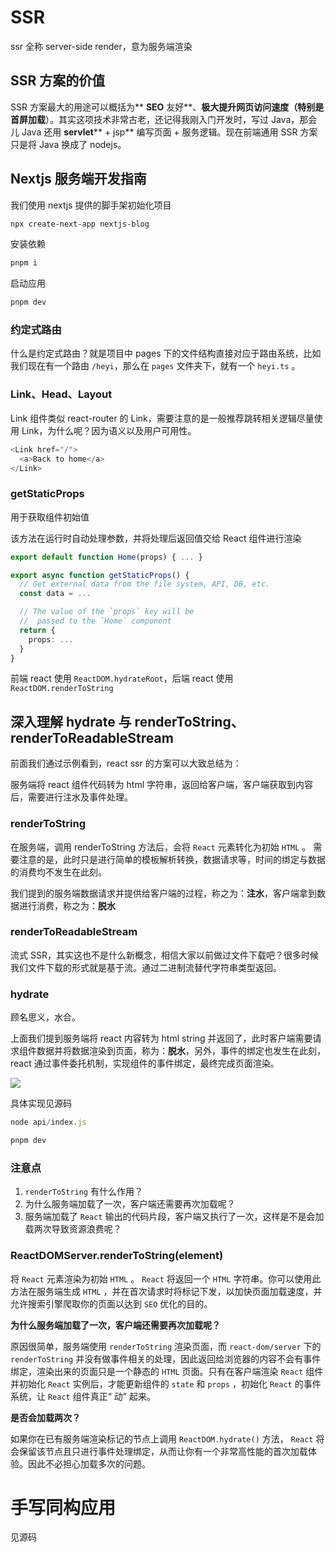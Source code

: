 # SSR

ssr 全称 server-side render，意为服务端渲染

## SSR 方案的价值

SSR 方案最大的用途可以概括为** ****SEO**** 友好**、**极大提升网页访问速度（特别是首屏加载**）。其实这项技术非常古老，还记得我刚入门开发时，写过 Java，那会儿 Java 还用 **servlet**** + jsp** 编写页面 + 服务逻辑。现在前端通用 SSR  方案只是将 Java 换成了 nodejs。

## Nextjs 服务端开发指南

我们使用 nextjs 提供的脚手架初始化项目

```bash
npx create-next-app nextjs-blog
```

安装依赖

```bash
pnpm i
```

启动应用

```bash
pnpm dev
```

### 约定式路由

什么是约定式路由？就是项目中 pages 下的文件结构直接对应于路由系统，比如我们现在有一个路由 `/heyi`，那么在 `pages` 文件夹下，就有一个 `heyi.ts` 。

### Link、Head、Layout

Link 组件类似 react-router 的 Link，需要注意的是一般推荐跳转相关逻辑尽量使用 Link，为什么呢？因为语义以及用户可用性。

```typescript
<Link href="/">
  <a>Back to home</a>
</Link>
```

### getStaticProps

用于获取组件初始值

该方法在运行时自动处理参数，并将处理后返回值交给 React 组件进行渲染

```typescript
export default function Home(props) { ... }

export async function getStaticProps() {
  // Get external data from the file system, API, DB, etc.
  const data = ...

  // The value of the `props` key will be
  //  passed to the `Home` component
  return {
    props: ...
  }
}
```

前端 react 使用 `ReactDOM.hydrateRoot`，后端 react 使用 `ReactDOM.renderToString`

## 深入理解 hydrate 与 renderToString、renderToReadableStream

前面我们通过示例看到，react ssr 的方案可以大致总结为：

服务端将 react 组件代码转为 html 字符串，返回给客户端，客户端获取到内容后，需要进行注水及事件处理。

### renderToString

在服务端，调用 renderToString 方法后，会将 `React` 元素转化为初始 `HTML` 。 需要注意的是，此时只是进行简单的模板解析转换，数据请求等，时间的绑定与数据的消费均不发生在此刻。

我们提到的服务端数据请求并提供给客户端的过程，称之为：**注水**，客户端拿到数据进行消费，称之为：**脱水**

### renderToReadableStream

流式 SSR，其实这也不是什么新概念，相信大家以前做过文件下载吧？很多时候我们文件下载的形式就是基于流。通过二进制流替代字符串类型返回。

### hydrate

顾名思义，水合。

上面我们提到服务端将 react 内容转为 html string 并返回了，此时客户端需要请求组件数据并将数据渲染到页面，称为：**脱水**，另外，事件的绑定也发生在此刻，react 通过事件委托机制，实现组件的事件绑定，最终完成页面渲染。

![](https://qn.huat.xyz/mac/202407211653073.png)

具体实现见源码

```typescript
node api/index.js
```

```typescript
pnpm dev
```

### 注意点

1. `renderToString` 有什么作用？
2. 为什么服务端加载了一次，客户端还需要再次加载呢？
3. 服务端加载了 `React` 输出的代码片段，客户端又执行了一次，这样是不是会加载两次导致资源浪费呢？

### **ReactDOMServer.renderToString(element)**

将 `React` 元素渲染为初始 `HTML` 。 `React` 将返回一个 `HTML` 字符串。你可以使用此方法在服务端生成 `HTML` ，并在首次请求时将标记下发，以加快页面加载速度，并允许搜索引擎爬取你的页面以达到 `SEO` 优化的目的。

**为什么服务端加载了一次，客户端还需要再次加载呢？**

原因很简单，服务端使用 `renderToString` 渲染页面，而 `react-dom/server` 下的 `renderToString` 并没有做事件相关的处理，因此返回给浏览器的内容不会有事件绑定，渲染出来的页面只是一个静态的 `HTML` 页面。只有在客户端渲染 `React` 组件并初始化 `React` 实例后，才能更新组件的 `state` 和 `props` ，初始化 `React` 的事件系统，让 `React` 组件真正“ 动” 起来。

**是否会加载两次？**

如果你在已有服务端渲染标记的节点上调用 `ReactDOM.hydrate()` 方法， `React` 将会保留该节点且只进行事件处理绑定，从而让你有一个非常高性能的首次加载体验。因此不必担心加载多次的问题。

# 手写同构应用

见源码
